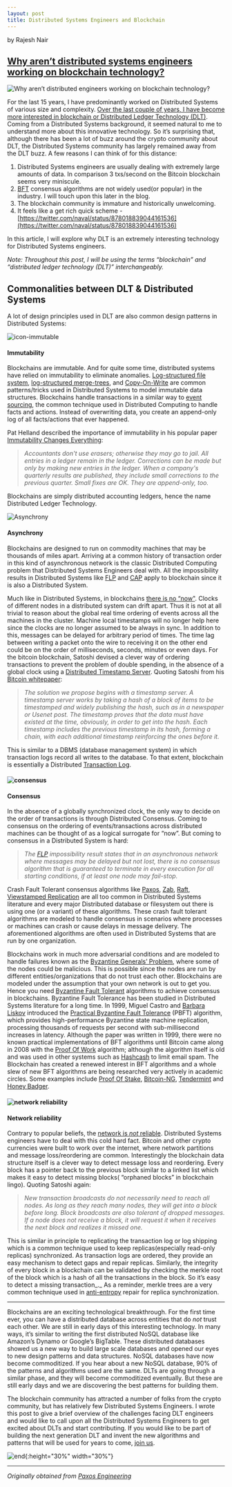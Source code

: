 ```yaml
---
layout: post
title: Distributed Systems Engineers and Blockchain
---
```

by Rajesh Nair

## [Why aren’t distributed systems engineers working on blockchain technology?](https://eng.paxos.com/why-arent-distributed-systems-engineers-working-on-blockchain-technology)

![Why aren’t distributed engineers working on blockchain technology?](/images/5a7a9af2155740c9a76988ea701d9656.png "Why aren’t distributed engineers working on blockchain technology?")

For the last 15 years, I have predominantly worked on Distributed Systems of various size and complexity. [Over the last couple of years, I have become more interested in blockchain or Distributed Ledger Technology (DLT)](https://eng.paxos.com/the-blockchain-is-evolutionary-not-revolutionary). Coming from a Distributed Systems background, it seemed natural to me to understand more about this innovative technology. So it’s surprising that, although there has been a lot of buzz around the crypto community about DLT, the Distributed Systems community has largely remained away from the DLT buzz. A few reasons I can think of for this distance:

1.  Distributed Systems engineers are usually dealing with extremely large amounts of data. In comparison 3 txs/second on the Bitcoin blockchain seems very miniscule.
2.  [BFT](https://en.wikipedia.org/wiki/Byzantine_fault_tolerance) consensus algorithms are not widely used(or popular) in the industry. I will touch upon this later in the blog.
3.  The blockchain community is immature and historically unwelcoming.
4.  It feels like a get rich quick scheme - [https://twitter.com/naval/status/878018839044161536](https://twitter.com/naval/status/878018839044161536)

In this article, I will explore why DLT is an extremely interesting technology for Distributed Systems engineers.

_Note: Throughout this post, I will be using the terms “blockchain” and “distributed ledger technology (DLT)” interchangeably._

  

## Commonalities between DLT & Distributed Systems

A lot of design principles used in DLT are also common design patterns in Distributed Systems:

![icon-immutable](/images/56f5001aaf994ec99b9a9ef785f10d39.png "icon-immutable")

#### Immutability

Blockchains are immutable. And for quite some time, distributed systems have relied on immutability to eliminate anomalies. [Log-structured file system](https://en.wikipedia.org/wiki/Log-structured_file_system), [log-structured merge-trees](https://en.wikipedia.org/wiki/Log-structured_merge-tree), and [Copy-On-Write](https://en.wikipedia.org/wiki/Copy-on-write) are common patterns/tricks used in Distributed Systems to model immutable data structures. Blockchains handle transactions in a similar way to [event sourcing](https://docs.microsoft.com/en-us/azure/architecture/patterns/event-sourcing), the common technique used in Distributed Computing to handle facts and actions. Instead of overwriting data, you create an append-only log of all facts/actions that ever happened.

Pat Helland described the importance of immutability in his popular paper [Immutability Changes Everything](http://queue.acm.org/detail.cfm?id=2884038):

> _Accountants don't use erasers; otherwise they may go to jail. All entries in a ledger remain in the ledger. Corrections can be made but only by making new entries in the ledger. When a company's quarterly results are published, they include small corrections to the previous quarter. Small fixes are OK. They are append-only, too._

Blockchains are simply distributed accounting ledgers, hence the name Distributed Ledger Technology.

![Asynchrony](/images/c1cf5f04aac249ecaa5920bcc47b49a7.png "Asynchrony")

#### Asynchrony

Blockchains are designed to run on commodity machines that may be thousands of miles apart. Arriving at a common history of transaction order in this kind of asynchronous network is the classic Distributed Computing problem that Distributed Systems Engineers deal with. All the impossibility results in Distributed Systems like [FLP](https://groups.csail.mit.edu/tds/papers/Lynch/jacm85.pdf) and [CAP](https://groups.csail.mit.edu/tds/papers/Gilbert/Brewer2.pdf) apply to blockchain since it is also a Distributed System.

Much like in Distributed Systems, in blockchains [there is no “now"](http://queue.acm.org/detail.cfm?id=2745385). Clocks of different nodes in a distributed system can drift apart. Thus it is not at all trivial to reason about the global real time ordering of events across all the machines in the cluster. Machine local timestamps will no longer help here since the clocks are no longer assumed to be always in sync. In addition to this, messages can be delayed for arbitrary period of times. The time lag between writing a packet onto the wire to receiving it on the other end could be on the order of milliseconds, seconds, minutes or even days. For the bitcoin blockchain, Satoshi devised a clever way of ordering transactions to prevent the problem of double spending, in the absence of a global clock using a [Distributed Timestamp Server](https://bitcoin.org/bitcoin.pdf). Quoting Satoshi from his [Bitcoin whitepaper](https://bitcoin.org/bitcoin.pdf):

> _The solution we propose begins with a timestamp server. A timestamp server works by taking a hash of a block of items to be timestamped and widely publishing the hash, such as in a newspaper or Usenet post. The timestamp proves that the data must have existed at the time, obviously, in order to get into the hash. Each timestamp includes the previous timestamp in its hash, forming a chain, with each additional timestamp reinforcing the ones before it._

This is similar to a DBMS (database management system) in which transaction logs record all writes to the database. To that extent, blockchain is essentially a Distributed [Transaction Log](https://en.wikipedia.org/wiki/Transaction_log).

  

#### ![consensus](/images/6cb89a21a8c54bddbe3d6943c63ff8bc.png "consensus")

#### Consensus

In the absence of a globally synchronized clock, the only way to decide on the order of transactions is through Distributed Consensus. Coming to consensus on the ordering of events/transactions across distributed machines can be thought of as a logical surrogate for “now”. But coming to consensus in a Distributed System is hard:

> _The_ [_FLP_](https://groups.csail.mit.edu/tds/papers/Lynch/jacm85.pdf) _impossibility result states that in an asynchronous network where messages may be delayed but not lost, there is no consensus algorithm that is guaranteed to terminate in every execution for all starting conditions, if at least one node may fail-stop._

Crash Fault Tolerant consensus algorithms like [Paxos](http://lamport.azurewebsites.net/pubs/lamport-paxos.pdf), [Zab](https://pdfs.semanticscholar.org/b02c/6b00bd5dbdbd951fddb00b906c82fa80f0b3.pdf), [Raft](https://raft.github.io/raft.pdf), [Viewstamped Replication](http://www.pmg.csail.mit.edu/papers/vr.pdf) are all too common in Distributed Systems literature and every major Distributed database or filesystem out there is using one (or a variant) of these algorithms. These crash fault tolerant algorithms are modeled to handle consensus in scenarios where processes or machines can crash or cause delays in message delivery. The aforementioned algorithms are often used in Distributed Systems that are run by one organization.

Blockchains work in much more adversarial conditions and are modeled to handle failures known as the [Byzantine Generals’ Problem](https://en.wikipedia.org/wiki/Byzantine_fault_tolerance#Byzantine_Generals.27_Problem), where some of the nodes could be malicious. This is possible since the nodes are run by different entities/organizations that do not trust each other. Blockchains are modeled under the assumption that your own network is out to get you. Hence you need [Byzantine Fault Tolerant](https://en.wikipedia.org/wiki/Byzantine_fault_tolerance) algorithms to achieve consensus in blockchains. Byzantine Fault Tolerance has been studied in Distributed Systems literature for a long time. In 1999, Miguel Castro and [Barbara Liskov](https://en.wikipedia.org/wiki/Barbara_Liskov) introduced the [Practical Byzantine Fault Tolerance](http://pmg.csail.mit.edu/papers/osdi99.pdf) (PBFT) algorithm, which provides high-performance Byzantine state machine replication, processing thousands of requests per second with sub-millisecond increases in latency. Although the paper was written in 1999, there were no known practical implementations of BFT algorithms until Bitcoin came along in 2008 with the [Proof Of Work](https://en.wikipedia.org/wiki/Proof-of-work_system) algorithm; although the algorithm itself is old and was used in other systems such as [Hashcash](https://en.wikipedia.org/wiki/Hashcash) to limit email spam. The Blockchain has created a renewed interest in BFT algorithms and a whole slew of new BFT algorithms are being researched very actively in academic circles. Some examples include [Proof Of Stake](https://en.wikipedia.org/wiki/Proof-of-stake), [Bitcoin-NG](https://arxiv.org/abs/1510.02037), [Tendermint](https://tendermint.com/static/docs/tendermint.pdf) and [Honey Badger](https://eprint.iacr.org/2016/199.pdf).

  

#### ![network reliability](/images/f3fd9b7dbc7b4fd38b4111d3f26ebdb3.png "network reliability")

#### Network reliability

Contrary to popular beliefs, the [network is _not_ reliable](http://queue.acm.org/detail.cfm?id=2655736). Distributed Systems engineers have to deal with this cold hard fact. Bitcoin and other crypto currencies were built to work over the internet, where network partitions and message loss/reordering are common. Interestingly the blockchain data structure itself is a clever way to detect message loss and reordering. Every block has a pointer back to the previous block similar to a linked list which makes it easy to detect missing blocks( “orphaned blocks” in blockchain lingo). Quoting Satoshi again:

> _New transaction broadcasts do not necessarily need to reach all nodes. As long as they reach many nodes, they will get into a block before long. Block broadcasts are also tolerant of dropped messages. If a node does not receive a block, it will request it when it receives the next block and realizes it missed one._

This is similar in principle to replicating the transaction log or log shipping which is a common technique used to keep replicas(especially read-only replicas) synchronized. As transaction logs are ordered, they provide an easy mechanism to detect gaps and repair replicas. Similarly, the integrity of every block in a blockchain can be validated by checking the merkle root of the block which is a hash of all the transactions in the block. So it’s easy to detect a missing transaction_._ As a reminder, merkle trees are a very common technique used in [anti-entropy](http://www.allthingsdistributed.com/2007/10/amazons_dynamo.html) repair for replica synchronization.

* * *

Blockchains are an exciting technological breakthrough. For the first time ever, you can have a distributed database across entities that do _not_ trust each other. We are still in early days of this interesting technology. In many ways, it’s similar to writing the first distributed NoSQL database like Amazon’s Dynamo or Google’s BigTable. These distributed databases showed us a new way to build large scale databases and opened our eyes to new design patterns and data structures. NoSQL databases have now become commoditized. If you hear about a new NoSQL database, 90% of the patterns and algorithms used are the same. DLTs are going through a similar phase, and they will become commoditized eventually. But these are still early days and we are discovering the best patterns for building them.

The blockchain community has attracted a number of folks from the crypto community, but has relatively few Distributed Systems Engineers. I wrote this post to give a brief overview of the challenges facing DLT engineers and would like to call upon all the Distributed Systems Engineers to get excited about DLTs and start contributing. If you would like to be part of building the next generation DLT and invent the new algorithms and patterns that will be used for years to come, [join us](https://www.paxos.com/careers/full-stack-engineer-bankchain).

![](/images/c33bb833b73c429daa7607f0a4960f30.png "end"){:height="30%" width="30%"}

---
*Originally obtained from [Paxos Engineering](https://eng.paxos.com/why-arent-distributed-systems-engineers-working-on-blockchain-technology)*

